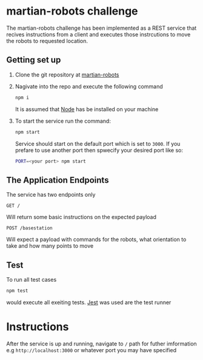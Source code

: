 # martian-robots challenge

The martian-robots challenge has been implemented as a REST service that recives instructions from a client and executes those instrcutions to move the robots to requested location.

## Getting set up

1. Clone the git repository at [martian-robots](https://github.com/madjava/martian-robots.git)
2. Nagivate into the repo and execute the following command

    ```bash
    npm i
    ```
    It is assumed that [Node](https://nodejs.org/en/download/) has be installed on your machine
3. To start the service run the command:
    
    ```bash
    npm start
    ```
    Service should start on the default port which is set to `3000`. If you prefare to use another port then spwecify your desired port like so:

    ```bash
    PORT=<your port> npm start
    ```

## The Application Endpoints

The service has two endpoints only

`GET /`

Will return some basic instructions on the expected payload

`POST /basestation`

Will expect a payload with commands for the robots, what orientation to take and how many points to move
  
## Test
To run all test cases

```bash
npm test
```

would execute all exeiting tests. [Jest](https://jestjs.io/en/) was used are the test runner

# Instructions

After the service is up and running, navigate to `/` path for futher imformation e.g `http://localhost:3000` or whatever port you may have specified
